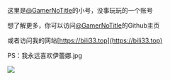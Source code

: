 <!-- ### Hi there 👋 -->

<!--
**Haikido/Haikido** is a ✨ _special_ ✨ repository because its `README.md` (this file) appears on your GitHub profile.

Here are some ideas to get you started:

- 🔭 I’m currently working on ...
- 🌱 I’m currently learning ...
- 👯 I’m looking to collaborate on ...
- 🤔 I’m looking for help with ...
- 💬 Ask me about ...
- 📫 How to reach me: ...
- 😄 Pronouns: ...
- ⚡ Fun fact: ...
-->

这里是[@GamerNoTitle](https://github.com/GamerNoTitle)的小号，没事玩玩的一个账号

想了解更多，你可以访问[@GamerNoTitle](https://github.com/GamerNoTitle)的Github主页

或者访问我的网站[https://bili33.top](https://bili33.top)

PS：我永远喜欢伊蕾娜.jpg

![](https://cdn.jsdelivr.net/gh/GamerNoTitle/file/85925985_p1.jpg)

